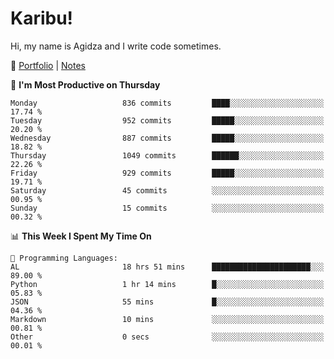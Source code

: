# Karibu!
Hi, my name is Agidza and I write code sometimes.

🫧 [Portfolio](https://lynnagidza.github.io/) | [Notes](https://medium.com/me/stories/public)

<!--START_SECTION:waka-->
📅 **I'm Most Productive on Thursday** 

```text
Monday                   836 commits         ████░░░░░░░░░░░░░░░░░░░░░   17.74 % 
Tuesday                  952 commits         █████░░░░░░░░░░░░░░░░░░░░   20.20 % 
Wednesday                887 commits         █████░░░░░░░░░░░░░░░░░░░░   18.82 % 
Thursday                 1049 commits        ██████░░░░░░░░░░░░░░░░░░░   22.26 % 
Friday                   929 commits         █████░░░░░░░░░░░░░░░░░░░░   19.71 % 
Saturday                 45 commits          ░░░░░░░░░░░░░░░░░░░░░░░░░   00.95 % 
Sunday                   15 commits          ░░░░░░░░░░░░░░░░░░░░░░░░░   00.32 % 
```


📊 **This Week I Spent My Time On** 

```text
💬 Programming Languages: 
AL                       18 hrs 51 mins      ██████████████████████░░░   89.00 % 
Python                   1 hr 14 mins        █░░░░░░░░░░░░░░░░░░░░░░░░   05.83 % 
JSON                     55 mins             █░░░░░░░░░░░░░░░░░░░░░░░░   04.36 % 
Markdown                 10 mins             ░░░░░░░░░░░░░░░░░░░░░░░░░   00.81 % 
Other                    0 secs              ░░░░░░░░░░░░░░░░░░░░░░░░░   00.01 % 
```


<!--END_SECTION:waka-->
<!--#### 💟 **Digital Swag**
[![@agidza's Holopin board](https://holopin.me/agidza)](https://holopin.io/@agidza)
